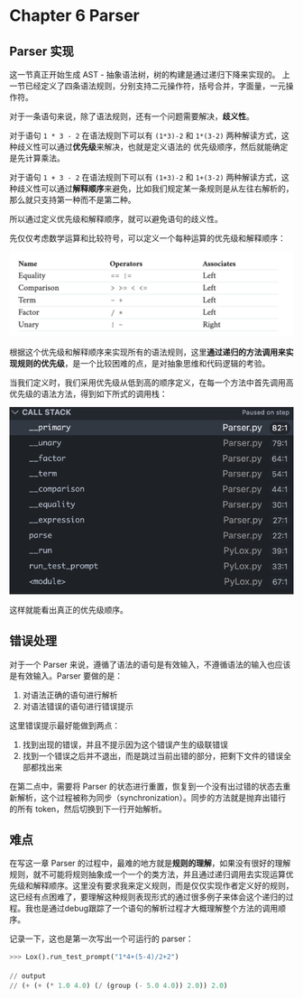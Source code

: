 # Chapter 6 Parser

## Parser 实现

这一节真正开始生成 AST - 抽象语法树，树的构建是通过递归下降来实现的。
上一节已经定义了四条语法规则，分别支持二元操作符，括号合并，字面量，一元操作符。

对于一条语句来说，除了语法规则，还有一个问题需要解决，**歧义性**。

对于语句 `1 * 3 - 2` 在语法规则下可以有 `(1*3)-2` 和 `1*(3-2)` 两种解读方式，这种歧义性可以通过**优先级**来解决，也就是定义语法的 优先级顺序，然后就能确定是先计算乘法。

对于语句 `1 + 3 - 2` 在语法规则下可以有 `(1+3)-2` 和 `1+(3-2)` 两种解读方式，这种歧义性可以通过**解释顺序**来避免，比如我们规定某一条规则是从左往右解析的，那么就只支持第一种而不是第二种。

所以通过定义优先级和解释顺序，就可以避免语句的歧义性。

先仅仅考虑数学运算和比较符号，可以定义一个每种运算的优先级和解释顺序：

![Image](Images/figure-for-order.png)

根据这个优先级和解释顺序来实现所有的语法规则，这里**通过递归的方法调用来实现规则的优先级**，是一个比较困难的点，是对抽象思维和代码逻辑的考验。

当我们定义时，我们采用优先级从低到高的顺序定义，在每一个方法中首先调用高优先级的语法方法，得到如下所式的调用栈：

![Image](Images/call-stack.png)

这样就能看出真正的优先级顺序。

## 错误处理

对于一个 Parser 来说，遵循了语法的语句是有效输入，不遵循语法的输入也应该是有效输入。Parser 要做的是：
1. 对语法正确的语句进行解析
2. 对语法错误的语句进行错误提示

这里错误提示最好能做到两点：
1. 找到出现的错误，并且不提示因为这个错误产生的级联错误
2. 找到一个错误之后并不退出，而是跳过当前出错的部分，把剩下文件的错误全部都找出来

在第二点中，需要将 Parser 的状态进行重置，恢复到一个没有出过错的状态去重新解析，这个过程被称为同步（synchronization）。同步的方法就是抛弃出错行的所有 token，然后切换到下一行开始解析。

## 难点

在写这一章 Parser 的过程中，最难的地方就是**规则的理解**，如果没有很好的理解规则，就不可能将规则抽象成一个一个的类方法，并且通过递归调用去实现运算优先级和解释顺序。这里没有要求我来定义规则，而是仅仅实现作者定义好的规则，这已经有点困难了，要理解这种规则表现形式的通过很多例子来体会这个递归的过程。我也是通过debug跟踪了一个语句的解析过程才大概理解整个方法的调用顺序。

记录一下，这也是第一次写出一个可运行的 parser：
```Python
>>> Lox().run_test_prompt("1*4+(5-4)/2+2")

// output
// (+ (+ (* 1.0 4.0) (/ (group (- 5.0 4.0)) 2.0)) 2.0)
```